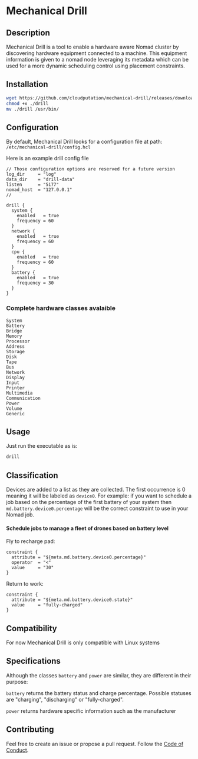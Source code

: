 # Mechanical Drill


## Description
Mechanical Drill is a tool to enable a hardware aware Nomad cluster by discovering hardware equipment connected to a machine. This equipment information is given to a nomad node leveraging its metadata which can be used for a more dynamic scheduling control using placement constraints.


## Installation
```bash
wget https://github.com/cloudputation/mechanical-drill/releases/download/${RELEASE}/mechanical-drill -O ./drill
chmod +x ./drill
mv ./drill /usr/bin/
```

## Configuration
By default, Mechanical Drill looks for a configuration file at path: `/etc/mechanical-drill/config.hcl`

Here is an example drill config file
```hcl
// Those configuration options are reserved for a future version
log_dir     = "log"
data_dir    = "drill-data"
listen      = "5177"
nomad_host  = "127.0.0.1"
//

drill {
  system {
    enabled   = true
    frequency = 60
  }
  network {
    enabled   = true
    frequency = 60
  }
  cpu {
    enabled   = true
    frequency = 60
  }
  battery {
    enabled   = true
    frequency = 30
  }
}
```

### Complete hardware classes avalaible
`System`<br>
`Battery`<br>
`Bridge`<br>
`Memory`<br>
`Processor`<br>
`Address`<br>
`Storage`<br>
`Disk`<br>
`Tape`<br>
`Bus`<br>
`Network`<br>
`Display`<br>
`Input`<br>
`Printer`<br>
`Multimedia`<br>
`Communication`<br>
`Power`<br>
`Volume`<br>
`Generic`<br>


## Usage
Just run the executable as is:
```bash
drill
```

## Classification
Devices are added to a list as they are collected. The first occurrence is 0 meaning it will be labeled as `device0`. For example: if you want to schedule a job based on the percentage of the first battery of your system then `md.battery.device0.percentage` will be the correct constraint to use in your Nomad job.

#### Schedule jobs to manage a fleet of drones based on battery level
Fly to recharge pad:
```hcl
constraint {
  attribute = "${meta.md.battery.device0.percentage}"
  operator  = "<"
  value     = "30"
}
```

Return to work:
```hcl
constraint {
  attribute = "${meta.md.battery.device0.state}"
  value     = "fully-charged"
}
```

## Compatibility
For now Mechanical Drill is only compatible with Linux systems

## Specifications
Although the classes `battery` and `power` are similar, they are different in their purpose:

`battery` returns the battery status and charge percentage. Possible statuses are "charging", "discharging" or "fully-charged".

`power` returns hardware specific information such as the manufacturer

## Contributing
Feel free to create an issue or propose a pull request.
Follow the [Code of Conduct](CODE_OF_CONDUCT.md).
